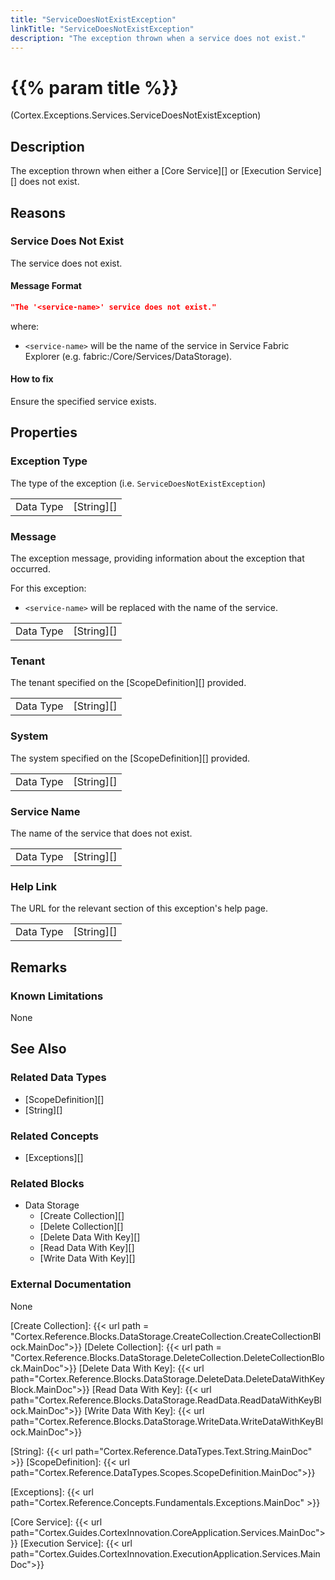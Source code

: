 ```yaml
---
title: "ServiceDoesNotExistException"
linkTitle: "ServiceDoesNotExistException"
description: "The exception thrown when a service does not exist."
---
```


# {{% param title %}}

<p class="namespace">(Cortex.Exceptions.Services.ServiceDoesNotExistException)</p>

## Description

The exception thrown when either a [Core Service][] or [Execution Service][] does not exist.

## Reasons

### Service Does Not Exist

The service does not exist.

#### Message Format

```json
"The '<service-name>' service does not exist."
```

where:
- `<service-name>` will be the name of the service in Service Fabric Explorer (e.g. fabric:/Core/Services/DataStorage).

#### How to fix

Ensure the specified service exists.

## Properties

### Exception Type

The type of the exception (i.e. `ServiceDoesNotExistException`)

| | |
|-----------|------------|
| Data Type | [String][] |

### Message

The exception message, providing information about the exception that occurred.

For this exception:
- `<service-name>` will be replaced with the name of the service.

| | |
|-----------|------------|
| Data Type | [String][] |

### Tenant

The tenant specified on the [ScopeDefinition][] provided.

| | |
|-----------|---------------------------|
| Data Type | [String][] |

### System

The system specified on the [ScopeDefinition][] provided.

| | |
|-----------|---------------------------|
| Data Type | [String][] |

### Service Name

The name of the service that does not exist.

| | |
|-----------|---------------------------|
| Data Type | [String][] |

### Help Link

The URL for the relevant section of this exception's help page.

| | |
|-----------|------------|
| Data Type | [String][] |

## Remarks

### Known Limitations

None

## See Also

### Related Data Types

* [ScopeDefinition][]
* [String][]

### Related Concepts

* [Exceptions][]

### Related Blocks

- Data Storage
    - [Create Collection][]
    - [Delete Collection][]
    - [Delete Data With Key][]
    - [Read Data With Key][]
    - [Write Data With Key][]

### External Documentation

None

[Create Collection]: {{< url path = "Cortex.Reference.Blocks.DataStorage.CreateCollection.CreateCollectionBlock.MainDoc">}}
[Delete Collection]: {{< url path = "Cortex.Reference.Blocks.DataStorage.DeleteCollection.DeleteCollectionBlock.MainDoc">}}
[Delete Data With Key]: {{< url path="Cortex.Reference.Blocks.DataStorage.DeleteData.DeleteDataWithKeyBlock.MainDoc">}}
[Read Data With Key]: {{< url path="Cortex.Reference.Blocks.DataStorage.ReadData.ReadDataWithKeyBlock.MainDoc">}}
[Write Data With Key]: {{< url path="Cortex.Reference.Blocks.DataStorage.WriteData.WriteDataWithKeyBlock.MainDoc">}}

[String]: {{< url path="Cortex.Reference.DataTypes.Text.String.MainDoc" >}}
[ScopeDefinition]: {{< url path="Cortex.Reference.DataTypes.Scopes.ScopeDefinition.MainDoc">}}

[Exceptions]: {{< url path="Cortex.Reference.Concepts.Fundamentals.Exceptions.MainDoc" >}}

[Core Service]: {{< url path="Cortex.Guides.CortexInnovation.CoreApplication.Services.MainDoc">}}
[Execution Service]: {{< url path="Cortex.Guides.CortexInnovation.ExecutionApplication.Services.MainDoc">}}
